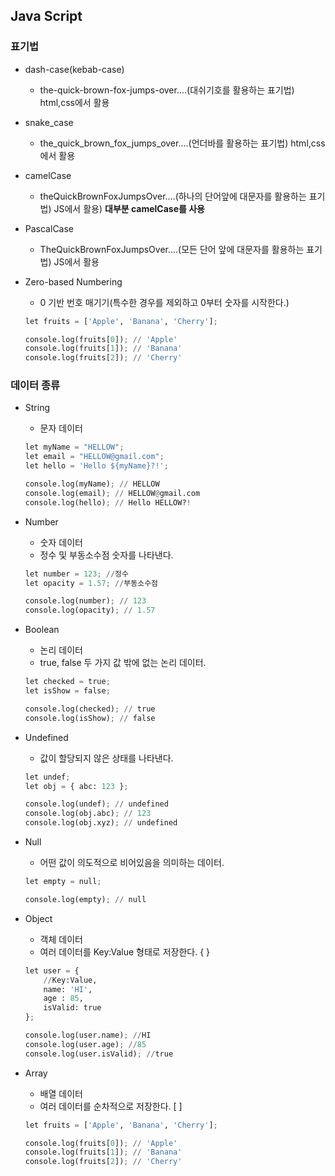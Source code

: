 ## Java Script

### 표기법

- dash-case(kebab-case)
    - the-quick-brown-fox-jumps-over....(대쉬기호를 활용하는 표기법) html,css에서 활용
- snake_case
    - the_quick_brown_fox_jumps_over....(언더바를 활용하는 표기법) html,css에서 활용
- camelCase
    - theQuickBrownFoxJumpsOver....(하나의 단어앞에 대문자를 활용하는 표기법) JS에서 활용) **대부분 camelCase를 사용**
- PascalCase
    - TheQuickBrownFoxJumpsOver....(모든 단어 앞에 대문자를 활용하는 표기법) JS에서 활용
- Zero-based Numbering
    - 0 기반 번호 매기기(특수한 경우를 제외하고 0부터 숫자를 시작한다.)

    ```python
    let fruits = ['Apple', 'Banana', 'Cherry'];

    console.log(fruits[0]); // 'Apple'
    console.log(fruits[1]); // 'Banana'
    console.log(fruits[2]); // 'Cherry'
    ```

### 데이터 종류
- String
    - 문자 데이터
    ```python
    let myName = "HELLOW";
    let email = "HELLOW@gmail.com";
    let hello = 'Hello ${myName}?!';

    console.log(myName); // HELLOW
    console.log(email); // HELLOW@gmail.com
    console.log(hello); // Hello HELLOW?!
    ```

- Number
    - 숫자 데이터
    - 정수 및 부동소수점 숫자를 나타낸다.
    ```python
    let number = 123; //정수
    let opacity = 1.57; //부동소수점
    
    console.log(number); // 123
    console.log(opacity); // 1.57
    ```

- Boolean
    - 논리 데이터
    - true, false 두 가지 값 밖에 없는 논리 데이터.
    ```python
    let checked = true;
    let isShow = false;

    console.log(checked); // true
    console.log(isShow); // false
    ```
- Undefined
    - 값이 할당되지 않은 상태를 나타낸다.
    ```python
    let undef;
    let obj = { abc: 123 };

    console.log(undef); // undefined
    console.log(obj.abc); // 123
    console.log(obj.xyz); // undefined
    ```
- Null
    - 어떤 값이 의도적으로 비어있음을 의미하는 데이터.
    ```python
    let empty = null;

    console.log(empty); // null
    ```
- Object
    - 객체 데이터
    - 여러 데이터를 Key:Value 형태로 저장한다. { }
    ```python
    let user = {
        //Key:Value,
        name: 'HI',
        age : 85,
        isValid: true
    };

    console.log(user.name); //HI
    console.log(user.age); //85
    console.log(user.isValid); //true
    ```
- Array
    - 배열 데이터
    - 여러 데이터를 순차적으로 저장한다. [ ]
    ```python
    let fruits = ['Apple', 'Banana', 'Cherry'];

    console.log(fruits[0]); // 'Apple'
    console.log(fruits[1]); // 'Banana'
    console.log(fruits[2]); // 'Cherry'
    ```

